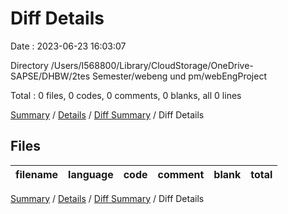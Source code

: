 # Diff Details

Date : 2023-06-23 16:03:07

Directory /Users/I568800/Library/CloudStorage/OneDrive-SAPSE/DHBW/2tes Semester/webeng und pm/webEngProject

Total : 0 files,  0 codes, 0 comments, 0 blanks, all 0 lines

[Summary](results.md) / [Details](details.md) / [Diff Summary](diff.md) / Diff Details

## Files
| filename | language | code | comment | blank | total |
| :--- | :--- | ---: | ---: | ---: | ---: |

[Summary](results.md) / [Details](details.md) / [Diff Summary](diff.md) / Diff Details